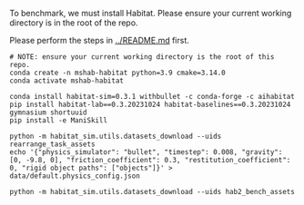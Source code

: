 To benchmark, we must install Habitat. Please ensure your current working directory is in the root of the repo.

Please perform the steps in [../README.md](../README.md) first.

```
# NOTE: ensure your current working directory is the root of this repo.
conda create -n mshab-habitat python=3.9 cmake=3.14.0
conda activate mshab-habitat

conda install habitat-sim=0.3.1 withbullet -c conda-forge -c aihabitat
pip install habitat-lab==0.3.20231024 habitat-baselines==0.3.20231024 gymnasium shortuuid
pip install -e ManiSkill

python -m habitat_sim.utils.datasets_download --uids rearrange_task_assets
echo '{"physics_simulator": "bullet", "timestep": 0.008, "gravity": [0, -9.8, 0], "friction_coefficient": 0.3, "restitution_coefficient": 0, "rigid object paths": ["objects"]}' > data/default.physics_config.json

python -m habitat_sim.utils.datasets_download --uids hab2_bench_assets
```